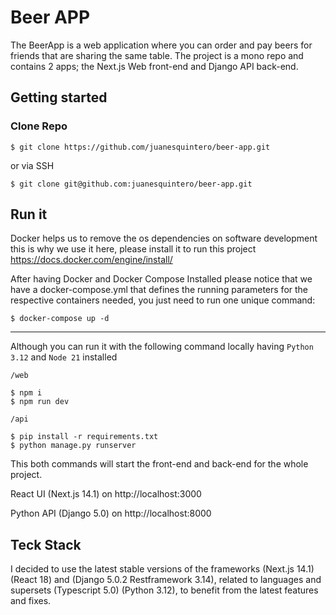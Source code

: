 # Beer APP

The BeerApp is a web application where you can order and pay beers for friends that are sharing the same table.
The project is a mono repo and contains 2 apps; the Next.js Web front-end and Django API back-end.

## Getting started


### Clone Repo
```
$ git clone https://github.com/juanesquintero/beer-app.git
```
or via SSH
```
$ git clone git@github.com:juanesquintero/beer-app.git
```


## Run it

Docker helps us to remove the os dependencies on software development this is why we use it here, please install it to run this project https://docs.docker.com/engine/install/

After having Docker and Docker Compose Installed please notice that we have a docker-compose.yml that defines the running parameters for the respective containers needed, you just need to run one unique command:

```
$ docker-compose up -d
````

---

Although you can run it with the following command locally having `Python 3.12` and `Node 21` installed

`/web`
```
$ npm i
$ npm run dev
````

`/api`
```
$ pip install -r requirements.txt
$ python manage.py runserver
````


This both commands will start the front-end and back-end for the whole project.

React UI (Next.js 14.1) on http://localhost:3000

Python API (Django 5.0) on http://localhost:8000



## Teck Stack

I decided to use the latest stable versions of the frameworks (Next.js 14.1) (React 18) and (Django 5.0.2
Restframework 3.14), related to languages and supersets (Typescript 5.0) (Python 3.12), to benefit from the latest features and fixes.

